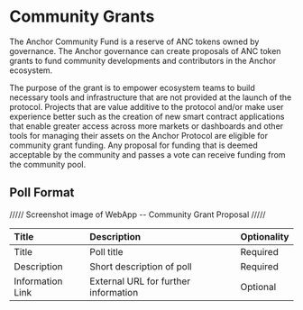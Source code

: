 # Community Grants

The Anchor Community Fund is a reserve of ANC tokens owned by governance. The Anchor governance can create proposals of ANC token grants to fund community developments and contributors in the Anchor ecosystem.

The purpose of the grant is to empower ecosystem teams to build necessary tools and infrastructure that are not provided at the launch of the protocol. Projects that are value additive to the protocol and/or make user experience better such as the creation of new smart contract applications that enable greater access across more markets or dashboards and other tools for managing their assets on the Anchor Protocol are eligible for community grant funding. Any proposal for funding that is deemed acceptable by the community and passes a vote can receive funding from the community pool. 

## Poll Format

///// Screenshot image of WebApp -- Community Grant Proposal /////

| Title | Description | Optionality |
| :--- | :--- | :--- |
| Title | Poll title | Required |
| Description | Short description of poll | Required |
| Information Link | External URL for further information | Optional |

